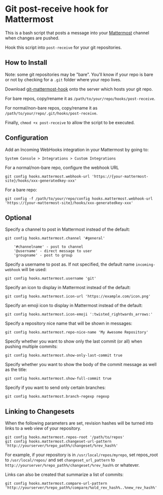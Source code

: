 # Git post-receive hook for Mattermost

This is a bash script that posts a message into your [Mattermost](https://www.mattermost.org) channel when changes are pushed.

Hook this script into `post-receive` for your git repositories.

## How to Install

Note: some git repositories may be "bare". You'll know if your repo is bare or not by checking for a `.git` folder where your repo lives.

Download [git-mattermost-hook](https://raw.githubusercontent.com/taketo1113/git-mattermost-hook/master/git-mattermost-hook) onto the server which hosts your git repo.

For bare repos, copy/rename it as `/path/to/your/repo/hooks/post-receive`.

For normal/non-bare repos, copy/rename it as `/path/to/your/repo/.git/hooks/post-receive`.

Finally, `chmod +x post-receive` to allow the script to be executed.

## Configuration

Add an Incoming WebHooks integration in your Mattermost by going to:

    System Console > Integrations > Custom Integrations

For a normal/non-bare repo, configure the webhook URL

    git config hooks.mattermost.webhook-url 'https://{your-mattermost-site}/hooks/xxx-generatedkey-xxx'

For a bare repo:

    git config -f /path/to/your/repo/config hooks.mattermost.webhook-url 'https://{your-mattermost-site}/hooks/xxx-generatedkey-xxx'

## Optional
Specify a channel to post in Mattermost instead of the default:

    git config hooks.mattermost.channel '#general'

        '#channelname' - post to channel
        '@username' - direct message to user
        'groupname' - post to group

Specify a username to post as. If not specified, the default name `incoming-webhook` will be used:

    git config hooks.mattermost.username 'git'

Specify an icon to display in Mattermost instead of the default:

    git config hooks.mattermost.icon-url 'https://example.com/icon.png'

Specify an emoji icon to display in Mattermost instead of the default:

    git config hooks.mattermost.icon-emoji ':twisted_rightwards_arrows:'

Specify a repository nice name that will be shown in messages:

    git config hooks.mattermost.repo-nice-name 'My Awesome Repository'

Specify whether you want to show only the last commit (or all) when pushing multiple commits:

    git config hooks.mattermost.show-only-last-commit true

Specify whether you want to show the body of the commit message as well as the title:

    git config hooks.mattermost.show-full-commit true

Specify if you want to send only certain branches:

    git config hooks.mattermost.branch-regexp regexp


## Linking to Changesets

When the following parameters are set, revision hashes will be turned into links to a web view of your repository.

    git config hooks.mattermost.repos-root '/path/to/repos'
    git config hooks.mattermost.changeset-url-pattern 'http://yourserver/%repo_path%/changeset/%rev_hash%'

For example, if your repository is in `/usr/local/repos/myrepo`, set repos_root to `/usr/local/repos/` and set `changeset_url_pattern` to `http://yourserver/%repo_path%/changeset/%rev_hash%` or whatever.

Links can also be created that summarize a list of commits:

    git config hooks.mattermost.compare-url-pattern 'http://yourserver/%repo_path%/compare/%old_rev_hash%..%new_rev_hash%'
